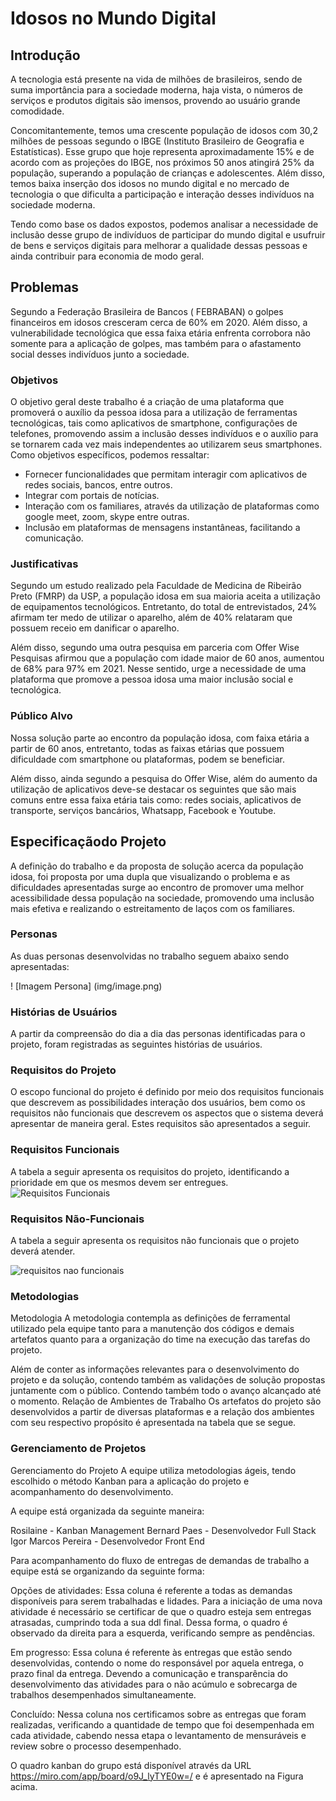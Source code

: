 # Idosos no Mundo Digital

## Introdução

A tecnologia está presente na vida de milhões de brasileiros, sendo de suma importância para a sociedade moderna, haja vista, o números de serviços e produtos digitais são imensos, provendo ao usuário grande comodidade. 

Concomitantemente, temos uma crescente população de idosos com 30,2 milhões de pessoas segundo o IBGE (Instituto Brasileiro de Geografia e Estatísticas). Esse grupo que hoje representa aproximadamente 15% e de acordo com as projeções do IBGE, nos próximos 50 anos atingirá 25% da população, superando a população de crianças e adolescentes. Além disso, temos baixa inserção dos idosos no mundo digital e no mercado de tecnologia o que dificulta a participação e interação desses indivíduos na sociedade moderna.

 Tendo como base os dados expostos, podemos analisar a necessidade de inclusão desse grupo de indivíduos de participar do mundo digital e usufruir de bens e serviços digitais para melhorar a qualidade dessas pessoas e ainda contribuir para economia de modo geral.
 
 ## Problemas
 
 Segundo a  Federação Brasileira de Bancos ( FEBRABAN) o golpes financeiros em idosos cresceram cerca de 60% em 2020. Além disso, a vulnerabilidade tecnológica que essa faixa etária enfrenta corrobora não somente para a aplicação de golpes, mas também para o afastamento social desses indivíduos junto a sociedade.
 
 ### Objetivos
 
 O objetivo geral deste trabalho é a criação de uma plataforma que promoverá o auxílio da pessoa idosa para a utilização de ferramentas tecnológicas, tais como aplicativos de smartphone, configurações de telefones, promovendo assim  a inclusão desses indivíduos e o auxílio para se tornarem cada vez mais independentes ao utilizarem seus smartphones. 
Como objetivos específicos, podemos ressaltar:

* Fornecer funcionalidades que permitam interagir com aplicativos de redes sociais, bancos, entre outros. 
* Integrar com portais  de notícias. 
* Interação com os familiares, através da utilização de plataformas como google meet, zoom, skype entre outras. 
* Inclusão em plataformas de mensagens instantâneas, facilitando a comunicação. 

### Justificativas

Segundo um estudo realizado pela Faculdade de Medicina de Ribeirão Preto (FMRP) da USP, a população idosa em sua maioria aceita a utilização de equipamentos tecnológicos. Entretanto, do total de entrevistados, 24% afirmam ter medo de utilizar o aparelho, além de 40% relataram que possuem receio em danificar o aparelho. 

Além disso, segundo uma outra pesquisa em parceria com Offer Wise Pesquisas afirmou que a população com idade maior de 60 anos, aumentou de 68% para 97% em 2021. Nesse sentido, urge a necessidade de uma plataforma que promove a pessoa idosa uma maior inclusão social e tecnológica. 

### Público Alvo
Nossa solução parte ao encontro da população idosa, com faixa etária a partir de 60 anos, entretanto, todas as faixas etárias que possuem dificuldade com smartphone ou plataformas, podem se beneficiar. 

Além disso, ainda segundo a pesquisa do Offer Wise, além do aumento da utilização de aplicativos deve-se destacar os seguintes que são mais comuns entre essa faixa etária tais como: redes sociais, aplicativos de transporte, serviços bancários, Whatsapp, Facebook e Youtube. 

## Especificaçãodo Projeto

A definição do trabalho e da proposta de solução acerca da população idosa, foi proposta por uma dupla que visualizando o problema e as dificuldades apresentadas surge ao encontro de promover uma melhor acessibilidade dessa população na sociedade, promovendo uma inclusão mais efetiva e realizando o estreitamento de laços com os familiares.               

### Personas

As duas personas desenvolvidas no trabalho seguem abaixo sendo apresentadas:

! [Imagem Persona] (img/image.png)

### Histórias de Usuários 
A partir da compreensão do dia a dia das personas identificadas para o projeto, foram registradas as seguintes histórias de usuários.


### Requisitos do Projeto
O escopo funcional do projeto é definido por meio dos requisitos funcionais que descrevem as possibilidades interação dos usuários, bem como os requisitos não funcionais que descrevem os aspectos que o sistema deverá apresentar de maneira geral. Estes requisitos são apresentados a seguir.


### Requisitos Funcionais
A tabela a seguir apresenta os requisitos do projeto, identificando a prioridade em que os mesmos devem ser entregues.
![Requisitos Funcionais ](https://user-images.githubusercontent.com/89430043/135812624-2ae3601f-17be-4c59-a36d-029669d58f5a.jpg)


### Requisitos Não-Funcionais
A tabela a seguir apresenta os requisitos não funcionais que o projeto deverá atender.

![requisitos nao funcionais ](https://user-images.githubusercontent.com/89430043/135812998-a5b493ce-9700-4e9f-b192-fe473ee89da2.jpg)

### Metodologias

Metodologia
A metodologia contempla as definições de ferramental utilizado pela equipe tanto para a manutenção dos códigos e demais artefatos quanto para a organização do time na execução das tarefas do projeto.

Além de conter as informações relevantes para o desenvolvimento do projeto e da solução, contendo também as validações de solução propostas juntamente com o público. Contendo também todo o avanço alcançado até o momento. 
Relação de Ambientes de Trabalho
Os artefatos do projeto são desenvolvidos a partir de diversas plataformas e a relação dos ambientes com seu respectivo propósito é apresentada na tabela que se segue. 

### Gerenciamento de Projetos

Gerenciamento do Projeto
A equipe utiliza metodologias ágeis, tendo escolhido o método Kanban para a aplicação do projeto e acompanhamento do desenvolvimento. 

A equipe está organizada da seguinte maneira:


Rosilaine - Kanban Management 
Bernard Paes -  Desenvolvedor Full Stack
Igor Marcos Pereira - Desenvolvedor Front End


Para acompanhamento do fluxo de entregas de demandas de trabalho a equipe está se organizando da seguinte forma: 


Opções de atividades:  Essa coluna é referente a todas as demandas disponíveis para serem trabalhadas e lidades. Para a iniciação de uma nova atividade é necessário se certificar de que o quadro esteja sem entregas atrasadas, cumprindo toda a sua ddl final. Dessa forma, o quadro é observado da direita para a esquerda, verificando sempre as pendências.

Em progresso:  Essa coluna é referente às entregas que estão sendo desenvolvidas, contendo o nome do responsável por aquela entrega,  o prazo final da entrega. Devendo a comunicação e transparência do desenvolvimento das atividades para o não acúmulo e sobrecarga de trabalhos desempenhados simultaneamente. 

Concluído:  Nessa coluna nos certificamos sobre as entregas que foram realizadas, verificando a quantidade de	tempo que foi desempenhada em cada atividade, cabendo nessa etapa o levantamento de mensuráveis e review sobre o processo desempenhado. 

O quadro kanban do grupo está disponível através da URL https://miro.com/app/board/o9J_lyTYE0w=/  e é apresentado na Figura acima. 



